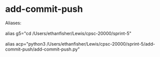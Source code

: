 # add-commit-push
Aliases:<br>
</br>alias g5="cd /Users/ethanfisher/Lewis/cpsc-20000/sprint-5"<br>
</br>alias acp="python3 /Users/ethanfisher/Lewis/cpsc-20000/sprint-5/add-commit-push/add-commit-push.py"